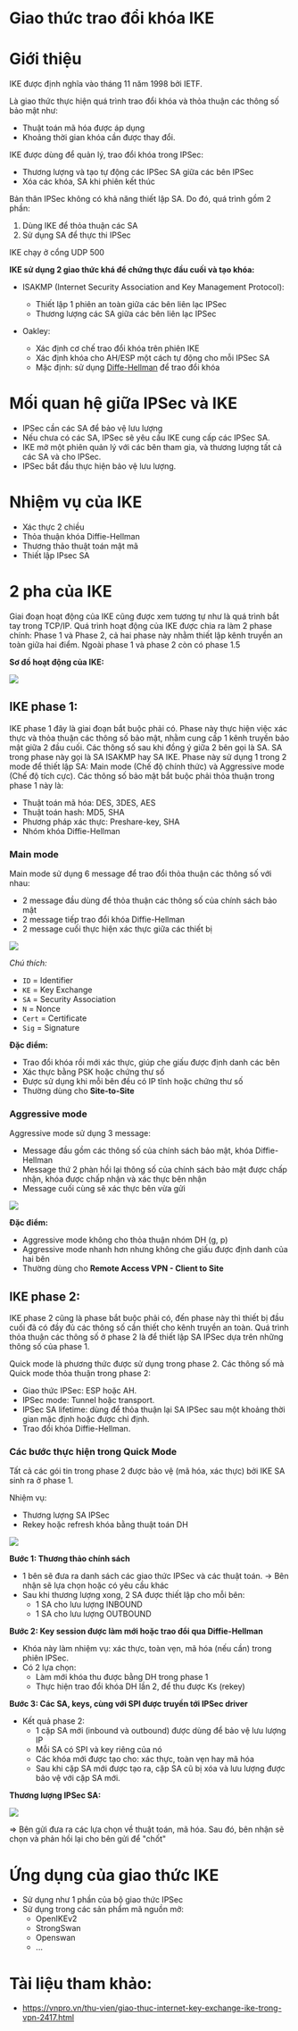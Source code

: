 # Giao thức trao đổi khóa IKE

# Giới thiệu
IKE được định nghĩa vào tháng 11 năm 1998 bởi IETF.

Là giao thức thực hiện quá trình trao đổi khóa và thỏa thuận các thông số bảo mật như: 
- Thuật toán mã hóa được áp dụng
- Khoảng thời gian khóa cần được thay đổi.

IKE được dùng để quản lý, trao đổi khóa trong IPSec:
- Thương lượng và tạo tự động các IPSec SA giữa các bên IPSec
- Xóa các khóa, SA khi phiên kết thúc

Bản thân IPSec không có khả năng thiết lập SA. Do đó, quá trình gồm 2 phần:
1. Dùng IKE để thỏa thuận các SA
2. Sử dụng SA để thực thi IPSec

IKE chạy ở cổng UDP 500

**IKE sử dụng 2 giao thức khá để chứng thực đầu cuối và tạo khóa:**
- ISAKMP (Internet Security Association and Key Management Protocol): 
    - Thiết lập 1 phiên an toàn giữa các bên liên lạc IPSec
    - Thương lượng các SA giữa các bên liên lạc IPSec

- Oakley:
    - Xác định cơ chế trao đổi khóa trên phiên IKE
    - Xác định khóa cho AH/ESP một cách tự động cho mỗi IPSec SA
    - Mặc định: sử dụng [Diffe-Hellman](https://vi.wikipedia.org/wiki/Trao_%C4%91%E1%BB%95i_kh%C3%B3a_Diffie-Hellman) để trao đổi khóa

# Mối quan hệ giữa IPSec và IKE
- IPSec cần các SA để bảo vệ lưu lượng
- Nếu chưa có các SA, IPSec sẽ yêu cầu IKE cung cấp các IPSec SA.
- IKE mở một phiên quản lý với các bên tham gia, và thương lượng tất cả các SA và cho IPSec.
- IPSec bắt đầu thực hiện bảo vệ lưu lượng.

# Nhiệm vụ của IKE
- Xác thực 2 chiều
- Thỏa thuận khóa Diffie-Hellman
- Thương thảo thuật toán mật mã
- Thiết lập IPsec SA

# 2 pha của IKE
Giai đoạn hoạt động của IKE cũng được xem tương tự như là quá trình bắt tay trong TCP/IP. Quá trình hoạt động của IKE được chia ra làm 2 phase chính: Phase 1 và Phase 2, cả hai phase này nhằm thiết lập kênh truyền an toàn giữa hai điểm. Ngoài phase 1 và phase 2 còn có phase 1.5

**Sơ đồ hoạt động của IKE:**

<img src="../images/Screenshot_15.png">

## IKE phase 1:
IKE phase 1 đây là giai đoạn bắt buộc phải có. Phase này thực hiện việc xác thực và thỏa thuận các thông số bảo mật, nhằm cung cấp 1 kênh truyền bảo mật giữa 2 đầu cuối. Các thông số sau khi đồng ý giữa 2 bên gọi là SA. SA trong phase này gọi là SA ISAKMP hay SA IKE. Phase này sử dụng 1 trong 2 mode để thiết lập SA: Main mode (Chế độ chính thức) và Aggressive mode (Chế độ tích cực). Các thông số bảo mật bắt buộc phải thỏa thuận trong phase 1 này là:
- Thuật toán mã hóa: DES, 3DES, AES
- Thuật toán hash: MD5, SHA
- Phương pháp xác thực: Preshare-key, SHA
- Nhóm khóa Diffie-Hellman

### Main mode
Main mode sử dụng 6 message để trao đổi thỏa thuận các thông số với nhau:
- 2 message đầu dùng để thỏa thuận các thông số của chính sách bảo mật
- 2 message tiếp trao đổi khóa Diffie-Hellman
- 2 message cuối thực hiện xác thực giữa các thiết bị

<img src="../images/Screenshot_16.png">

*Chú thích:*
- `ID` = Identifier
- `KE` = Key Exchange
- `SA` = Security Association
- `N` = Nonce
- `Cert` = Certificate
- `Sig` = Signature

**Đặc điểm:**
- Trao đổi khóa rồi mới xác thực, giúp che giấu được định danh các bên
- Xác thực bằng PSK hoặc chứng thư số
- Được sử dụng khi mỗi bên đều có IP tĩnh hoặc chứng thư số
- Thường dùng cho **Site-to-Site**

### Aggressive mode
Aggressive mode sử dụng 3 message:
- Message đầu gồm các thông số của chính sách bảo mật, khóa Diffie-Hellman
- Message thứ 2 phàn hồi lại thông số của chính sách bảo mật được chấp nhận, khóa được chấp nhận và xác thực bên nhận
- Message cuối cùng sẽ xác thực bên vừa gửi

<img src="../images/Screenshot_17.png">

**Đặc điểm:**
- Aggressive mode không cho thỏa thuận nhóm DH (g, p)
- Aggressive mode nhanh hơn nhưng không che giấu được định danh của hai bên
- Thường dùng cho **Remote Access VPN - Client to Site**

## IKE phase 2:
IKE phase 2 cũng là phase bắt buộc phải có, đến phase này thì thiết bị đầu cuối đã có đầy đủ các thông số cần thiết cho kênh truyền an toàn. Quá trình thỏa thuận các thông số ở phase 2 là để thiết lập SA IPSec dựa trên những thông số của phase 1.

Quick mode là phương thức được sử dụng trong phase 2. Các thông số mà Quick mode thỏa thuận trong phase 2:
- Giao thức IPSec: ESP hoặc AH.
- IPSec mode: Tunnel hoặc transport.
- IPSec SA lifetime: dùng để thỏa thuận lại SA IPSec sau một khoảng thời gian mặc định hoặc được chỉ định.
- Trao đổi khóa Diffie-Hellman.

### Các bước thực hiện trong Quick Mode
Tất cả các gói tin trong phase 2 được bảo vệ (mã hóa, xác thực) bởi IKE SA sinh ra ở phase 1.

Nhiệm vụ:
- Thương lượng SA IPSec
- Rekey hoặc refresh khóa bằng thuật toán DH

<img src="../images/Screenshot_18.png">

**Bước 1: Thương thảo chính sách**
- 1 bên sẽ đưa ra danh sách các giao thức IPSec và các thuật toán. -> Bên nhận sẽ lựa chọn hoặc có yêu cầu khác
- Sau khi thương lượng xong, 2 SA được thiết lập cho mỗi bên:
    - 1 SA cho lưu lượng INBOUND
    - 1 SA cho lưu lượng OUTBOUND

**Bước 2: Key session được làm mới hoặc trao đổi qua Diffie-Hellman**
- Khóa này làm nhiệm vụ: xác thực, toàn vẹn, mã hóa (nếu cần) trong phiên IPSec.
- Có 2 lựa chọn:
    - Làm mới khóa thu được bằng DH trong phase 1
    - Thực hiện trao đổi khóa DH lần 2, để thu được Ks (rekey)

**Bước 3: Các SA, keys, cùng với SPI được truyền tới IPSec driver**
- Kết quả phase 2:
    - 1 cặp SA mới (inbound và outbound) được dùng để bảo vệ lưu lượng IP
    - Mỗi SA có SPI và key riêng của nó
    - Các khóa mới được tạo cho: xác thực, toàn vẹn hay mã hóa
    - Sau khi cặp SA mới được tạo ra, cặp SA cũ bị xóa và lưu lượng được bảo vệ với cặp SA mới.

**Thương lượng IPSec SA:**

<img src="../images/Screenshot_19.png">

=> Bên gửi đưa ra các lựa chọn về thuật toán, mã hóa. Sau đó, bên nhận sẽ chọn và phản hồi lại cho bên gửi để "chốt"

# Ứng dụng của giao thức IKE
- Sử dụng như 1 phần của bộ giao thức IPSec
- Sử dụng trong các sản phẩm mã nguồn mở:
    - OpenIKEv2
    - StrongSwan
    - Openswan
    - ...

# Tài liệu tham khảo:
- https://vnpro.vn/thu-vien/giao-thuc-internet-key-exchange-ike-trong-vpn-2417.html